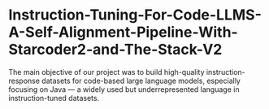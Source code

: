 # Instruction-Tuning-For-Code-LLMS-A-Self-Alignment-Pipeline-With-Starcoder2-and-The-Stack-V2
The main objective of our project was to build high-quality instruction-response datasets for code-based large language models, especially focusing on Java — a widely used but underrepresented language in instruction-tuned datasets.
